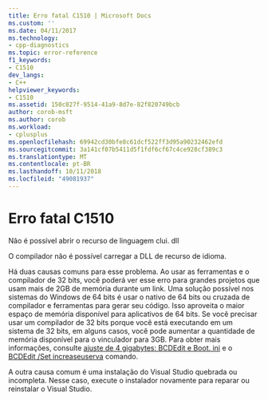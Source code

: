 ```yaml
---
title: Erro fatal C1510 | Microsoft Docs
ms.custom: ''
ms.date: 04/11/2017
ms.technology:
- cpp-diagnostics
ms.topic: error-reference
f1_keywords:
- C1510
dev_langs:
- C++
helpviewer_keywords:
- C1510
ms.assetid: 150c827f-9514-41a9-8d7e-82f820749bcb
author: corob-msft
ms.author: corob
ms.workload:
- cplusplus
ms.openlocfilehash: 69942cd30bfe8c61dcf522ff3d95a90232462efd
ms.sourcegitcommit: 3a141cf07b5411d5f1fdf6cf67c4ce928cf389c3
ms.translationtype: MT
ms.contentlocale: pt-BR
ms.lasthandoff: 10/11/2018
ms.locfileid: "49081937"
---
```

# <a name="fatal-error-c1510"></a>Erro fatal C1510

Não é possível abrir o recurso de linguagem clui. dll

O compilador não é possível carregar a DLL de recurso de idioma.

Há duas causas comuns para esse problema. Ao usar as ferramentas e o compilador de 32 bits, você poderá ver esse erro para grandes projetos que usam mais de 2GB de memória durante um link. Uma solução possível nos sistemas do Windows de 64 bits é usar o nativo de 64 bits ou cruzada de compilador e ferramentas para gerar seu código. Isso aproveita o maior espaço de memória disponível para aplicativos de 64 bits. Se você precisar usar um compilador de 32 bits porque você está executando em um sistema de 32 bits, em alguns casos, você pode aumentar a quantidade de memória disponível para o vinculador para 3GB. Para obter mais informações, consulte [ajuste de 4 gigabytes: BCDEdit e Boot. ini](https://msdn.microsoft.com/library/vs/alm/bb613473) e o [BCDEdit /Set increaseuserva](https://msdn.microsoft.com/library/ff542202.aspx) comando.

A outra causa comum é uma instalação do Visual Studio quebrada ou incompleta. Nesse caso, execute o instalador novamente para reparar ou reinstalar o Visual Studio.

